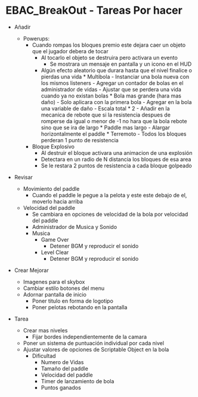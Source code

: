 # EBAC_BreakOut - Tareas Por hacer
	
*	Añadir
	-	Powerups:
		*	Cuando rompas los bloques premio este dejara caer un objeto que el jugador debera de tocar
    		*	Al tocarlo el objeto se destruira pero activara un evento
    			-	Se mostrara un mensaje en pantalla y un icono en el HUD
			-	Algún efecto aleatorio que durara hasta que el nivel finalice o pierdas una vida
     				*	Multibola
					-	Instanciar una bola nueva con los mismos listeners
    					-	Agregar un contador de bolas en el administrador de vidas
    					-	Ajustar que se perdera una vida cuando ya no existan bolas 
    				*	Bola mas grande (hara mas daño)
    					-	Solo aplicara con la primera bola
    					-	Agregar en la bola una variable de daño
    					-	Escala total * 2
    					-	Añadir en la mecanica de rebote que si la resistencia despues de romperse da igual o menor de -1 no hara que la bola rebote sino que se ira de largo
    				*	Paddle mas largo
    					-	Alargar horizontalmente el paddle
    				*	Terremoto
    					-	Todos los bloques perderan 1 punto de resistencia
    	-	Bloque Explosivo
       		*	Al destruir el bloque activara una animacion de una explosión
        	*	Detectara en un radio de N distancia los bloques de esa area
        	*	Se le restara 2 puntos de resistencia a cada bloque golpeado

*	Revisar
	-	Movimiento del paddle
		-	Cuando el paddle le pegue a la pelota y este este debajo de el, moverlo hacia arriba
	-	Velocidad del paddle
		*	Se cambiara en opciones de velocidad de la bola por velocidad del paddle
    	-	Administrador de Musica y Sonido
		*	Musica
			-	Game Over
				*	Detener BGM y reproducir el sonido
			-	Level Clear
				*	Detener BGM y reproducir el sonido
    	
*	Crear Mejorar
	-	Imagenes para el skybox
	-	Cambiar estilo botones del menu
	-	Adornar pantalla de inicio
		*	Poner titulo en forma de logotipo
		*	Poner pelotas rebotando en la pantalla
		
*	Tarea
	-	Crear mas niveles
		*	Fijar bordes independientemente de la camara
	-	Poner un sistema de puntuación individual por cada nivel
	-	Ajustar valores de opciones de Scriptable Object en la bola
		*	Dificultad
			-	Numero de Vidas
			-	Tamaño del paddle
			-	Velocidad del paddle
			-	Timer de lanzamiento de bola
			-	Puntos ganados
